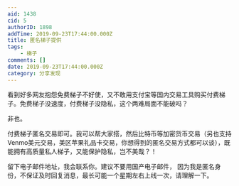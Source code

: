 ```yaml
---
aid: 1438
cid: 5
authorID: 1898
addTime: 2019-09-23T17:44:00.000Z
title: 匿名梯子提供
tags:
    - 梯子
comments: []
date: 2019-09-23T17:44:00.000Z
category: 分享发现
---
```


看到好多网友抱怨免费梯子不好使，又不敢用支付宝等国内交易工具购买付费梯子。免费梯子没速度，付费梯子没隐私，这个两难局面不能破吗？

非也。

付费梯子匿名交易即可。我可以帮大家搭，然后比特币等加密货币交易（另也支持Venmo美元交易，美区苹果礼品卡交易，你想得到的匿名交易方式都可以谈），既能拥有高质量私人梯子，又能保护隐私，岂不美哉？！

留下电子邮件地址，我会联系你。建议不要用国产电子邮件， 因为我是匿名身份，不保证及时回复消息，最长可能一个星期左右上线一次，请理解一下。
